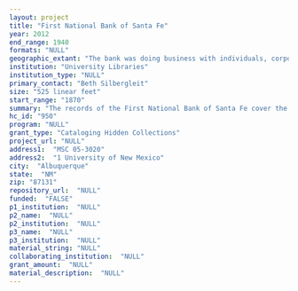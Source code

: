 ```yaml
--- 
layout: project 
title: "First National Bank of Santa Fe"
year: 2012
end_range: 1940
formats: "NULL"
geographic_extant: "The bank was doing business with individuals, corporations, and banks throughout the United States and into Mexico."
institution: "University Libraries"
institution_type: "NULL"
primary_contact: "Beth Silbergleit"
size: "525 linear feet"
start_range: "1870"
summary: "The records of the First National Bank of Santa Fe cover the period from 1870 through 1940, a period that cover the 42 years before New Mexico became a state, through the early statehood period, and the Great Depression. According to Bank history, this was the first bank west of Kansas City, south of Denver, and east of San Francisco. It is the oldest bank in the Southwest currently in operation. The time of the Bank's founding was a time when the Southwest was bustling with activity. Only 24 years had passed since New Mexico was part of Mexico rather than the United States; Spanish was the predominant language, and the railroad had yet to appear. Economic and social history of the region is embedded in the bank's records. Land transactions, labor history, mining, the railroad, building construction, individual accumulation of wealth, the success and failure of businesses from New Mexico and across the country are documented in the collection. The history of the First National Bank of Santa Fe is a lens into the history of banking in this country. Much interesting and insightful historic, economic, and demographic data can be gleaned from analyzing the data contained in ledgers, cash books, correspondence, and documents. In many ways, this collection documents the economic history of New Mexico and much of the Southwest and beyond."
hc_id: "950"
program: "NULL"
grant_type: "Cataloging Hidden Collections"
project_url: "NULL"
address1:  "MSC 05-3020"
address2:  "1 University of New Mexico"
city:  "Albuquerque"
state:  "NM"
zip: "87131"
repository_url:  "NULL"
funded:  "FALSE"
p1_institution:  "NULL"
p2_name:  "NULL"
p2_institution:  "NULL"
p3_name:  "NULL"
p3_institution:  "NULL"
material_string: "NULL"
collaborating_institution:  "NULL"
grant_amount:  "NULL"
material_description:  "NULL"
---
```

